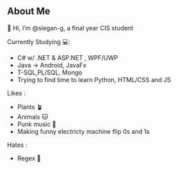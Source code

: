 ## About Me
👋 Hi, I’m @siegan-g, a final year CIS student

Currently Studying 💻: 
  - C# w/ .NET & ASP.NET , WPF/UWP 
  - Java -> Android, JavaFx 
  - T-SQL,PL/SQL, Mongo 
  - Trying to find time to learn Python, HTML/CSS and JS
 
 Likes :
 - Plants 🪴
 - Animals 🐱
 - Punk music 🎸
 - Making funny electricty machine flip 0s and 1s 

 Hates : 
 - Regex 🤮



